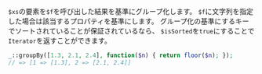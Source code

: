 `$xs`の要素を`$f`を呼び出した結果を基準にグループ化します。
`$f`に文字列を指定した場合は該当するプロパティを基準にします。
グループ化の基準にするキーでソートされていることが保証されているなら、
`$isSorted`を`true`にすることで`Iterator`を返すことができます。

```php
_::groupBy([1.3, 2.1, 2.4], function($n) { return floor($n); });
// => [1 => [1.3], 2 => [2.1, 2.4]]
```
